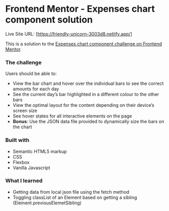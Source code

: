 # Frontend Mentor - Expenses chart component solution

Live Site URL: [https://friendly-unicorn-3003d8.netlify.app/]

This is a solution to the [Expenses chart component challenge on Frontend Mentor](https://www.frontendmentor.io/challenges/expenses-chart-component-e7yJBUdjwt). 

### The challenge

Users should be able to:

- View the bar chart and hover over the individual bars to see the correct amounts for each day
- See the current day’s bar highlighted in a different colour to the other bars
- View the optimal layout for the content depending on their device’s screen size
- See hover states for all interactive elements on the page
- **Bonus**: Use the JSON data file provided to dynamically size the bars on the chart

### Built with

- Semantic HTML5 markup
- CSS 
- Flexbox
- Vanilla Javascript

### What I learned

- Getting data from local json file using the fetch method
- Toggling classList of an Element based on getting a sibling (Element.previousElemetSibling)
